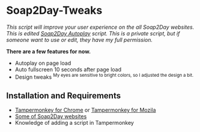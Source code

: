 # Soap2Day-Tweaks

_This script will improve your user experience on the all Soap2Day websites. This is edited [Soap2Day Autoplay](https://greasyfork.org/en/scripts/412307-soap2day-autoplay) script. This is a private script, but if someone want to use or edit, they have my full permission._

**There are a few features for now.**
* Autoplay on page load
* Auto fullscreen 10 seconds after page load
* Design tweaks <sup>My eyes are sensitive to bright colors, so I adjusted the design a bit.</sup>

## Installation and Requirements
* [Tampermonkey for Chrome](https://chrome.google.com/webstore/detail/tampermonkey/dhdgffkkebhmkfjojejmpbldmpobfkfo?hl=en) or [Tampermonkey for Mozila](https://addons.mozilla.org/en-US/firefox/addon/tampermonkey/)
* [Some of Soap2Day websites](https://soapgate.org/)
* Knowledge of adding a script in Tampermonkey
